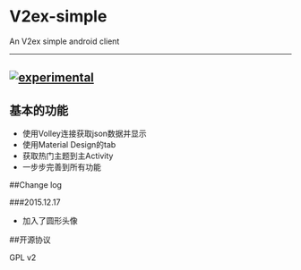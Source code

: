 # V2ex-simple
An V2ex simple android client

---
[![experimental](http://badges.github.io/stability-badges/dist/experimental.svg)](http://github.com/badges/stability-badges)
---

## 基本的功能

+ 使用Volley连接获取json数据并显示
+ 使用Material Design的tab
+ 获取热门主题到主Activity
+ 一步步完善到所有功能

##Change log

###2015.12.17

- 加入了圆形头像

##开源协议

GPL v2
